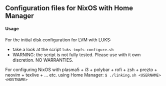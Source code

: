## Configuration files for NixOS with Home Manager

#### Usage

For the initial disk configuration for LVM with LUKS:
- take a look at the script `luks-tmpfs-configure.sh`
- WARNING: the script is not fully tested. Please use with it own discretion. NO WARRANTIES.

For configuring NixOS with plasma5 + i3 + polybar + rofi + zsh + prezto + neovim + texlive + ...  etc.
using Home Manager:
``
  $ ./linking.sh <USERNAME> <HOSTNAME>
``
